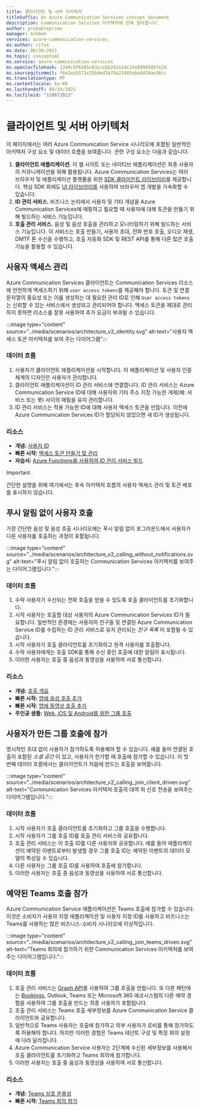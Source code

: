 ```yaml
---
title: 클라이언트 및 서버 아키텍처
titleSuffix: An Azure Communication Services concept document
description: Communication Services 아키텍처에 관해 알아봅니다.
author: probableprime
manager: mikben
services: azure-communication-services
ms.author: rifox
ms.date: 06/30/2021
ms.topic: conceptual
ms.service: azure-communication-services
ms.openlocfilehash: 1346c9f6505c03ccebb2d2e2dc33e899050bfe20
ms.sourcegitcommit: f6e2ea5571e35b9ed3a79a22485eba4d20ae36cc
ms.translationtype: MT
ms.contentlocale: ko-KR
ms.lasthandoff: 09/24/2021
ms.locfileid: "128672023"
---
```

# <a name="client-and-server-architecture"></a>클라이언트 및 서버 아키텍처

이 페이지에서는 여러 Azure Communication Service 시나리오에 포함된 일반적인 아키텍처 구성 요소 및 데이터 흐름을 보여줍니다. 관련 구성 요소는 다음과 같습니다.

1. **클라이언트 애플리케이션.** 이 웹 사이트 또는 네이티브 애플리케이션은 최종 사용자의 커뮤니케이션을 위해 활용됩니다. Azure Communication Services는 여러 브라우저 및 애플리케이션 플랫폼을 위한 [SDK 클라이언트 라이브러리](sdk-options.md)를 제공합니다. 핵심 SDK 외에도 [UI 라이브러리를](https://aka.ms/acsstorybook) 사용하여 브라우저 앱 개발을 가속화할 수 있습니다.
1. **ID 관리 서비스.**  비즈니스 논리에서 사용자 및 기타 개념을 Azure Communication Services에 매핑하고 필요할 때 사용자에 대해 토큰을 만들기 위해 빌드하는 서비스 기능입니다.
1. **호출 관리 서비스.**  음성 및 음성 호출을 관리하고 모니터링하기 위해 빌드하는 서비스 기능입니다.  이 서비스는 호출 만들기, 사용자 초대, 전화 번호 호출, 오디오 재생, DMTF 톤 수신을 수행하고, 호출 자동화 SDK 및 REST API를 통해 다른 많은 호출 기능을 활용할 수 있습니다.


## <a name="user-access-management"></a>사용자 액세스 관리

Azure Communication Services 클라이언트는 Communication Services 리소스에 안전하게 액세스하기 위해 `user access tokens`를 제공해야 합니다. 토큰 및 연결 문자열의 중요성 또는 이를 생성하는 데 필요한 관리 ID로 인해 `User access tokens`는 신뢰할 수 있는 서비스에서 생성되고 관리되어야 합니다. 액세스 토큰을 제대로 관리하지 못하면 리소스를 잘못 사용하여 추가 요금이 부과될 수 있습니다.

:::image type="content" source="../media/scenarios/architecture_v2_identity.svg" alt-text="사용자 액세스 토큰 아키텍처를 보여 주는 다이어그램":::

### <a name="dataflows"></a>데이터 흐름
1. 사용자가 클라이언트 애플리케이션을 시작합니다. 이 애플리케이션 및 사용자 인증 체계의 디자인은 사용자가 관리합니다.
2. 클라이언트 애플리케이션이 ID 관리 서비스에 연결합니다. ID 관리 서비스는 Azure Communication Service ID에 대해 사용자와 기타 주소 지정 가능한 개체(예: 서비스 또는 봇) 사이의 매핑을 유지 관리합니다.
3. ID 관리 서비스는 적용 가능한 ID에 대해 사용자 액세스 토큰을 만듭니다. 이전에 Azure Communication Services ID가 할당되지 않았으면 새 ID가 생성됩니다.  

### <a name="resources"></a>리소스
- **개념:** [사용자 ID](identity-model.md)
- **빠른 시작:** [액세스 토큰 만들기 및 관리](../quickstarts/access-tokens.md)
- **자습서:** [Azure Functions를 사용하여 ID 관리 서비스 빌드](../tutorials/trusted-service-tutorial.md)

> [!IMPORTANT]
> 간단한 설명을 위해 여기에서는 후속 아키텍처 흐름의 사용자 액세스 관리 및 토큰 배포를 표시하지 않습니다.


## <a name="calling-a-user-without-push-notifications"></a>푸시 알림 없이 사용자 호출
가장 간단한 음성 및 음성 호출 시나리오에는 푸시 알림 없이 포그라운드에서 사용자가 다른 사용자를 호출하는 과정이 포함됩니다.

:::image type="content" source="../media/scenarios/architecture_v2_calling_without_notifications.svg" alt-text="푸시 알림 없이 호출하는 Communication Services 아키텍처를 보여주는 다이어그램입니다.":::

### <a name="dataflows"></a>데이터 흐름

1. 수락 사용자가 수신되는 전화 호출을 받을 수 있도록 호출 클라이언트를 초기화합니다.
2. 시작 사용자는 호출할 대상 사용자의 Azure Communication Services ID가 필요합니다. 일반적인 환경에는 사용자의 친구들 및 연결된 Azure Communication Service ID를 수집하는 ID 관리 서비스로 유지 관리되는 *친구 목록* 이 포함될 수 있습니다.
3. 시작 사용자가 호출 클라이언트를 초기화하고 원격 사용자를 호출합니다.
4. 수락 사용자에게는 호출 SDK를 통해 수신 중인 호출에 대한 알림이 표시됩니다.
5. 이러한 사용자는 호출 중 음성과 동영상을 사용하여 서로 통신합니다.

### <a name="resources"></a>리소스
- **개념:** [호출 개요](voice-video-calling/calling-sdk-features.md)
- **빠른 시작:** [앱에 음성 호출 추가](../quickstarts/voice-video-calling/getting-started-with-calling.md)
- **빠른 시작:** [앱에 동영상 호출 추가](../quickstarts/voice-video-calling/get-started-with-video-calling.md)
- **주인공 샘플:** [Web, iOS 및 Android를 위한 그룹 호출](../samples/calling-hero-sample.md)


## <a name="joining-a-user-created-group-call"></a>사용자가 만든 그룹 호출에 참가
명시적인 초대 없이 사용자가 참가하도록 허용해야 할 수 있습니다. 예를 들어 연결된 호출이 포함된 *소셜 공간* 이 있고, 사용자가 한가할 때 호출에 참가할 수 있습니다. 이 첫 번째 데이터 흐름에서는 클라이언트가 처음에 만드는 호출을 보여줍니다.

:::image type="content" source="../media/scenarios/architecture_v2_calling_join_client_driven.svg" alt-text="Communication Services 아키텍처 호출의 대역 외 신호 전송을 보여주는 다이어그램입니다.":::

### <a name="dataflows"></a>데이터 흐름
1. 시작 사용자가 호출 클라이언트를 초기화하고 그룹 호출을 수행합니다.
2. 시작 사용자가 그룹 호출 ID를 호출 관리 서비스와 공유합니다.
3. 호출 관리 서비스는 이 호출 ID를 다른 사용자와 공유합니다. 예를 들어 애플리케이션이 예약된 이벤트로부터 발생할 경우 그룹 호출 ID는 예약된 이벤트의 데이터 모델의 특성일 수 있습니다.
4. 다른 사용자는 그룹 호출 ID를 사용하여 호출에 참가합니다.
5. 이러한 사용자는 호출 중 음성과 동영상을 사용하여 서로 통신합니다.


## <a name="joining-a-scheduled-teams-call"></a>예약된 Teams 호출 참가
Azure Communication Service 애플리케이션은 Teams 호출에 참가할 수 있습니다. 이것은 소비자가 사용자 지정 애플리케이션 및 사용자 지정 ID를 사용하고 비즈니스는 Teams를 사용하는 많은 비즈니스-소비자 시나리오에 이상적입니다.

:::image type="content" source="../media/scenarios/architecture_v2_calling_join_teams_driven.svg" alt-text="Teams 회의에 참가하기 위한 Communication Services 아키텍처를 보여주는 다이어그램입니다.":::


### <a name="dataflows"></a>데이터 흐름
1. 호출 관리 서비스는 [Graph API](/graph/api/resources/onlinemeeting?view=graph-rest-1.0)를 사용하여 그룹 호출을 만듭니다. 또 다른 패턴에는 [Bookings](https://www.microsoft.com/microsoft-365/business/scheduling-and-booking-app), Outlook, Teams 또는 Microsoft 365 에코시스템의 다른 예약 경험을 사용하여 그룹 호출을 만드는 최종 사용자가 포함됩니다.
2. 호출 관리 서비스는 Teams 호출 세부정보를 Azure Communication Service 클라이언트와 공유합니다.
3. 일반적으로 Teams 사용자는 호출에 참가하고 외부 사용자가 로비를 통해 참가하도록 허용해야 합니다. 하지만 이러한 경험은 Teams 테넌트 구성 및 특정 회의 설정에 다라 달라집니다.
4. Azure Communication Service 사용자는 2단계에 수신된 세부정보를 사용해서 호출 클라이언트를 초기화하고 Teams 회의에 참가합니다.
5. 이러한 사용자는 호출 중 음성과 동영상을 사용하여 서로 통신합니다.

### <a name="resources"></a>리소스
- **개념:** [Teams 상호 운용성](teams-interop.md)
- **빠른 시작:** [Teams 회의 참가](../quickstarts/voice-video-calling/get-started-teams-interop.md)
